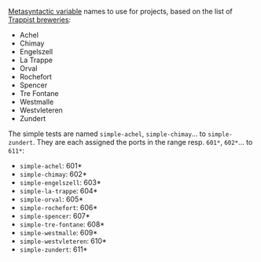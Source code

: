 [Metasyntactic variable](https://en.wikipedia.org/wiki/Metasyntactic_variable)
names to use for projects, based on the list
of [Trappist breweries](https://en.wikipedia.org/wiki/Trappist_beer):

- Achel
- Chimay
- Engelszell
- La Trappe
- Orval
- Rochefort
- Spencer
- Tre Fontane
- Westmalle
- Westvleteren
- Zundert

The simple tests are named `simple-achel`, `simple-chimay`... to
`simple-zundert`.  They are each assigned the ports in the range resp. `601*`,
`602*`... to `611*`:

- `simple-achel`: 601*
- `simple-chimay`: 602*
- `simple-engelszell`: 603*
- `simple-la-trappe`: 604*
- `simple-orval`: 605*
- `simple-rochefort`: 606*
- `simple-spencer`: 607*
- `simple-tre-fontane`: 608*
- `simple-westmalle`: 609*
- `simple-westvleteren`: 610*
- `simple-zundert`: 611*
